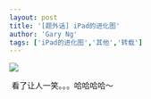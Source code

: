 ```yaml
---
layout: post
title: '[题外话] iPad的进化图'
author: 'Gary Ng'
tags: ['iPad的进化图','其他','转载']
---
```


[![](http://3.bp.blogspot.com/-DSX3UpeTyUQ/Tq_kgzWCkFI/AAAAAAAAAc4/v15QkMTruMw/s1600/ipad1.jpg)](http://3.bp.blogspot.com/-DSX3UpeTyUQ/Tq_kgzWCkFI/AAAAAAAAAc4/v15QkMTruMw/s1600/ipad1.jpg)
  
 看了让人一笑。。。哈哈哈哈～  
  

